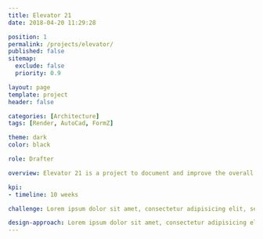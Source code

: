 ```yaml
---
title: Elevator 21
date: 2018-04-20 11:29:28

position: 1
permalink: /projects/elevator/
published: false
sitemap:
  exclude: false
  priority: 0.9

layout: page
template: project
header: false

categories: [Architecture]
tags: [Render, AutoCad, FormZ]

theme: dark
color: black

role: Drafter

overview: Elevator 21 is a project to document and improve the overall accessibility of a space on a university campus. The design minimizes hazards and the adverse consequences of accidental or unintended actions, especially at a location on campus with a steep grade, and large retaining walls.

kpi:
- timeline: 10 weeks

challenge: Lorem ipsum dolor sit amet, consectetur adipisicing elit, sed do eiusmod tempor incididunt ut labore et dolore magna aliqua. Ut enim ad minim veniam, quis nostrud exercitation ullamco laboris nisi ut aliquip ex ea commodo consequat. Duis aute irure dolor in reprehenderit in voluptate velit esse cillum dolore eu fugiat nulla pariatur. Excepteur sint occaecat cupidatat non proident, sunt in culpa qui officia deserunt mollit anim id est laborum.

design-approach: Lorem ipsum dolor sit amet, consectetur adipisicing elit, sed do eiusmod tempor incididunt ut labore et dolore magna aliqua. Ut enim ad minim veniam, quis nostrud exercitation ullamco laboris nisi ut aliquip ex ea commodo consequat. Duis aute irure dolor in reprehenderit in voluptate velit esse cillum dolore eu fugiat nulla pariatur. Excepteur sint occaecat cupidatat non proident, sunt in culpa qui officia deserunt mollit anim id est laborum.
---
```

